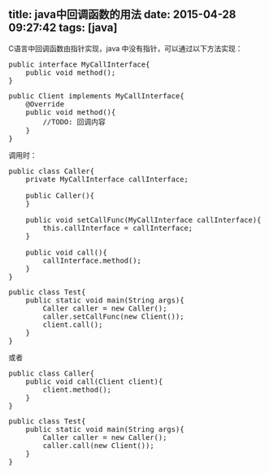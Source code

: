 title: java中回调函数的用法
date: 2015-04-28 09:27:42
tags: [java]
---
C语言中回调函数由指针实现，java 中没有指针，可以通过以下方法实现：

<pre>
public interface MyCallInterface{
	public void method();
}
</pre>
<pre>
public Client implements MyCallInterface{
	@Override
	public void method(){
		//TODO: 回调内容
	}
}
</pre>

调用时：
<pre>
public class Caller{
	private MyCallInterface callInterface;

	public Caller(){
	}

	public void setCallFunc(MyCallInterface callInterface){
		this.callInterface = callInterface;
	}

	public void call(){
		callInterface.method();
	}
}
</pre>
<pre>
public class Test{
	public static void main(String args){
		Caller caller = new Caller();
		caller.setCallFunc(new Client());
		client.call();
	}
}
</pre>
或者
<pre>
public class Caller{
	public void call(Client client){
		client.method();
	}
}
</pre>
<pre>
public class Test{
	public static void main(String args){
		Caller caller = new Caller();
		caller.call(new Client());
	}
}
</pre>
